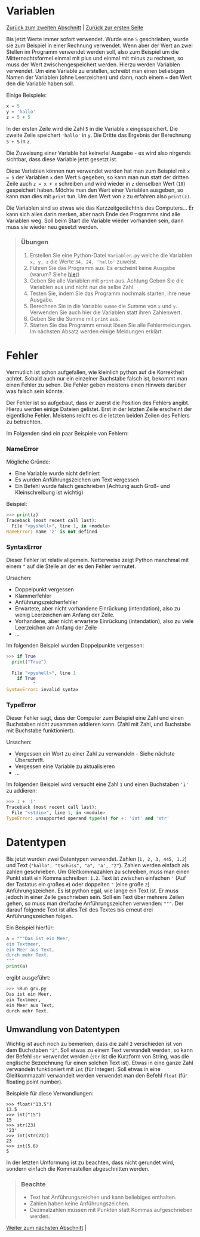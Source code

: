# Variablen

[Zurück zum zweiten Abschnitt](02Speichern.md) | [Zurück zur ersten Seite](README.md)

Bis jetzt Werte immer sofort verwendet. Wurde eine `5` geschrieben, wurde sie zum Beispiel in einer Rechnung verwendet. Wenn aber der Wert an zwei Stellen im Programm verwendet werden soll, also zum Beispiel um  die Mitternachtsformel einmal mit plus und einmal mit minus zu rechnen, so muss der Wert zwischengespeichert werden. Hierzu werden Variablen verwendet. Um eine Variable zu erstellen, schreibt man einen beliebigen Namen der Variablen (ohne Leerzeichen) und dann, nach einem `=` den Wert den die Variable haben soll.

Einige Beispiele:
```python
x = 5
y = 'hallo'
z = 5 + 5
```

In der ersten Zeile wird die Zahl `5` in die Variable `x` eingespeichert. Die zweite Zeile speichert `'hallo'` in `y`. Die Dritte das Ergebnis der Berechnung `5 + 5` in `z`.

Die Zuweisung einer Variable hat keinerlei Ausgabe - es wird also nirgends sichtbar, dass diese Variable jetzt gesetzt ist.

Diese Variablen können nun verwendet werden hat man zum Beispiel mit `x = 5` der Variablen `x` den Wert `5` gegeben, so kann man nun statt der dritten Zeile auch `z = x + x` schreiben und wird wieder in `z` denselben Wert (`10`) gespeichert haben. Möchte man den Wert einer Variablen ausgeben, so kann man dies mit `print` tun. Um den Wert von `z` zu erfahren also `print(z)`.

Die Variablen sind so etwas wie das Kurzzeitgedächtnis des Computers... Er kann sich alles darin merken, aber nach Ende des Programms sind alle Variablen weg. Soll beim Start die Variable wieder vorhanden sein, dann muss sie wieder neu gesetzt werden.

> ### Übungen
>  1. Erstellen Sie eine Python-Datei `Variablen.py` welche die Variablen `x, y, z` die Werte `34, 24, 'hallo'` zuweist.
>  1. Führen Sie das Programm aus. Es erscheint keine Ausgabe (warum? Siehe [hier](02Speichern.md/#automatische-ausgabe))
>  1. Geben Sie alle Variablen mit `print` aus. Achtung Geben Sie die Variablen aus und nicht nur die selbe Zahl.
>  1. Testen Sie, indem Sie das Programm nochmals starten, ihre neue Ausgabe.
>  2. Berechnen Sie in die Variable `summe` die Summe von `x` und `y`. Verwenden Sie auch hier die Variablen statt ihren Zahlenwert.
>  3. Geben Sie die Summe mit `print` aus.
>  4. Starten Sie das Programm erneut lösen Sie alle Fehlermeldungen. Im nächsten Absatz werden einige Meldungen erklärt.


# Fehler

Vermutlich ist schon aufgefallen, wie kleinlich python auf die Korrektheit
achtet. Sobald auch nur ein einzelner Buchstabe falsch ist, bekommt man einen
Fehler zu sehen. Die Fehler geben meistens einen Hinweis darüber was falsch
sein könnte.

Der Fehler ist so aufgebaut, dass er zuerst die Position des Fehlers angibt. Hierzu werden einige Dateien gelistet. Erst in der letzten Zeile erscheint der eigentliche Fehler. Meistens reicht es die letzten beiden Zeilen des Fehlers zu betrachten.

Im Folgenden sind ein paar Beispiele von Fehlern:

### NameError

Mögliche Gründe:

  * Eine Variable wurde nicht definiert
  * Es wurden Anführungszeichen um Text vergessen
  * Ein Befehl wurde falsch geschrieben (Achtung auch Groß- und Kleinschreibung
    ist wichtig)

Beispiel:

```python
>>> print(z)
Traceback (most recent call last):
  File "<pyshell>", line 1, in <module>
NameError: name 'z' is not defined
```

### SyntaxError
Dieser Fehler ist relativ allgemein. Netterweise zeigt Python manchmal mit einem `^` auf die Stelle an der es den Fehler vermutet.

Ursachen:

  * Doppelpunkt vergessen
  * Klammerfehler
  * Anführungszeichenfehler
  * Erwartete, aber nicht vorhandene Einrückung (intendation), also zu wenig Leerzeichen am Anfang der Zeile.
  * Vorhandene, aber nicht erwartete Einrückung (intendation), also zu viele Leerzeichen am Anfang der Zeile
  * ...

Im folgenden Beispiel wurden Doppelpunkte vergessen:
```python
>>> if True
  print("True")
  
  File "<pyshell>", line 1
    if True
          ^
SyntaxError: invalid syntax
```

### TypeError

Dieser Fehler sagt, dass der Computer zum Beispiel eine Zahl und einen Buchstaben nicht zusammen addieren kann. (Zahl mit Zahl, und Buchstabe mit Buchstabe funktioniert).

Ursachen:

  * Vergessen ein Wort zu einer Zahl zu verwandeln - Siehe nächste Überschrift.
  * Vergessen eine Variable zu aktualisieren
  * ...

Im folgenden Beispiel wird versucht eine Zahl `1` und einen Buchstaben `'i'` zu addieren:
```python
>>> 1 + 'i'
Traceback (most recent call last):
  File "<stdin>", line 1, in <module>
TypeError: unsupported operand type(s) for +: 'int' and 'str'
```


# Datentypen

Bis jetzt wurden zwei Datentypen verwendet. Zahlen (`1, 2, 3, 445, 1.2`) und Text (`"hallo", "tschüss", "a", 'a', "2"`). Zahlen werden einfach als zahlen geschrieben. Um Gleitkommazahlen zu schreiben, muss man einen Punkt statt ein Komma schreiben: `1.2`. Text ist zwischen einfachen `'` (Auf der Tastatus ein großes `#`) oder doppelten `"` (eine große `2`) Anführungszeichen. Es ist python egal, wie lange ein Text ist. Er muss jedoch in einer Zeile geschrieben sein. Soll ein Text über mehrere Zeilen gehen, so muss man dreifache Anführungszeichen verwenden: `"""`. Der darauf folgende Text ist alles Teil des Textes bis erneut drei Anführungszeichen folgen.

Ein Beispiel hierfür:

```python
a = """Das ist ein Meer,
ein Textmeer,
ein Meer aus Text,
durch mehr Text.
"""
print(a)
```

ergibt ausgeführt:

```python
>>> %Run gru.py
Das ist ein Meer,
ein Textmeer,
ein Meer aus Text,
durch mehr Text.
```

## Umwandlung von Datentypen

Wichtig ist auch noch zu bemerken, dass die zahl `2` verschieden ist von dem Buchstaben `"2"`. Soll etwas zu einem Text verwandelt werden, so kann der Befehl `str` verwendet werden (`str` ist die Kurzform von String, was die englische Bezeichnung für einen solchen Text ist). Etwas in eine ganze Zahl verwandeln funktioniert mit `int` (für Integer). Soll etwas in eine Gleitkommazahl verwandelt werden verwendet man den Befehl `float` (für floating point number).

Beispiele für diese Verwandlungen:
```python3
>>> float("13.5")
13.5
>>> int("15")
15
>>> str(23)
'23'
>>> int(str(23))
23
>>> int(5.6)
5
```
In der letzten Umformung ist zu beachten, dass nicht gerundet wird, sondern einfach die Kommastellen abgeschnitten werden.

> ### Beachte
>   * Text hat Anführungszeichen und kann beliebiges enthalten.
>   * Zahlen haben keine Anführungszeichen.
>   * Dezimalzahlen müssen mit Punkten statt Kommas aufgeschrieben werden.

[Weiter zum nächsten Abschnitt](04Eingaben.md) |
